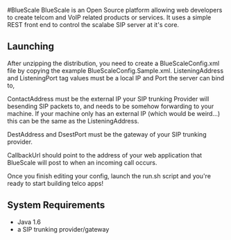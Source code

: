 #BlueScale
BlueScale is an Open Source platform allowing web developers to create telcom and VoIP related products or services.
It uses a simple REST front end to control the scalabe SIP server at it's core.  



## Launching
After unzipping the distribution, you need to create a BlueScaleConfig.xml file by copying the example BlueScaleConfig.Sample.xml. 
ListeningAddress and ListeningPort tag values must be a local IP and Port the server can bind to,

ContactAddress must be the external IP your SIP trunking Provider will besending SIP packets to, and needs to be somehow forwarding to your machine.
If your machine only has an external IP (which would be weird...) this can be the same as the ListeningAddress.

DestAddress and DsestPort must be the gateway of your SIP trunking provider.

CallbackUrl should point to the address of your web application that BlueScale will post to when an incoming call occurs. 

Once you finish editing your config, launch the run.sh script and you're ready to start building telco apps!



## System Requirements

- Java 1.6 
- a SIP trunking provider/gateway

